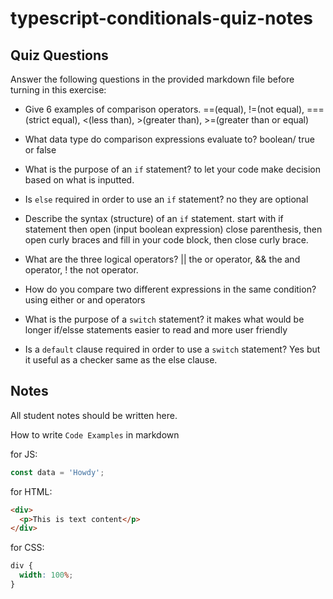 # typescript-conditionals-quiz-notes

## Quiz Questions

Answer the following questions in the provided markdown file before turning in this exercise:

- Give 6 examples of comparison operators. ==(equal), !=(not equal), ===(strict equal), <(less than), >(greater than), >=(greater than or equal)

- What data type do comparison expressions evaluate to? boolean/ true or false

- What is the purpose of an `if` statement? to let your code make decision based on what is inputted.

- Is `else` required in order to use an `if` statement? no they are optional

- Describe the syntax (structure) of an `if` statement. start with if statement then open (input boolean expression) close parenthesis, then open curly braces and fill in your code block, then close curly brace.

- What are the three logical operators? || the or operator, && the and operator, ! the not operator.

- How do you compare two different expressions in the same condition? using either or and operators

- What is the purpose of a `switch` statement? it makes what would be longer if/elsse statements easier to read and more user friendly

- Is a `default` clause required in order to use a `switch` statement? Yes but it useful as a checker same as the else clause.

## Notes

All student notes should be written here.

How to write `Code Examples` in markdown

for JS:

```javascript
const data = 'Howdy';
```

for HTML:

```html
<div>
  <p>This is text content</p>
</div>
```

for CSS:

```css
div {
  width: 100%;
}
```
